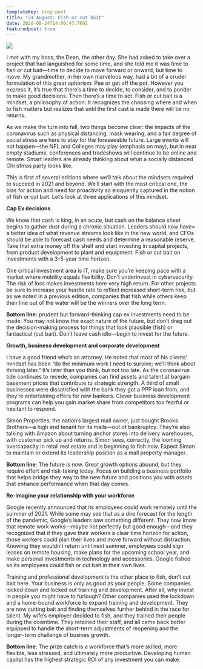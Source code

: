 ```yaml
---
templateKey: blog-post
title: "24 August: Fish or cut bait"
date: 2020-08-24T14:00:47.769Z
featuredpost: true
---
```

![](/img/dreamstime_fly_fisherman.jpg)

I met with my boss, the Dean, the other day. She had asked to take over a project that had languished for some time, and she told me it was time to fish or cut bait—time to decide to move forward or onward, but time to move. My grandmother, in her own marvelous way, had a bit of a cruder formulation of this great aphorism: Pee or get off the pot. However you express it, it’s true that there’s a time to decide, to consider, and to ponder to make good decisions. Then there’s a time to act. Fish or cut bait is a mindset, a philosophy of action. It recognizes the choosing where and when to fish matters but realizes that until the first cast is made there will be no returns.

As we make the turn into fall, two things become clear: the impacts of the coronavirus such as physical distancing, mask wearing, and a fair degree of social stress are here to stay for the foreseeable future. Large events will not happen—the NFL and Colleges may play (emphasis on may), but in near empty stadiums, conferences and tradeshows will continue to be online and remote. Smart leaders are already thinking about what a socially distanced Christmas party looks like.

This is first of several editions where we’ll talk about the mindsets required to succeed in 2021 and beyond. We’ll start with the most critical one, the bias for action and need for proactivity so eloquently captured in the notion of fish or cut bait. Let’s look at three applications of this mindset.

**Cap Ex decisions**

We know that cash is king, in an acute, but cash on the balance sheet begins to gather dust during a chronic situation. Leaders should now have= a better idea of what revenue streams look like in the new world, and CFOs should be able to forecast cash needs and determine a reasonable reserve. Take that extra money off the shelf and start investing in capital projects, from product development to plant and equipment. Fish or cut bait on investments with a 3-5-year time horizon.

One critical investment area is IT, make sure you’re keeping pace with a market where mobility equals flexibility. Don’t underinvest in cybersecurity. The risk of loss makes investments here very high return. For other projects be sure to increase your hurdle rate to reflect increased short-term risk, but as we noted in a previous edition, companies that fish while others keep their line out of the water will be the winners over the long term.

**Bottom line:** prudent but forward-thinking cap ex investments need to be made. You may not know the exact nature of the future, but don’t drag out the decision-making process for things that look plausible (fish) or fantastical (cut bait). Don’t leave cash idle—begin to invest for the future.

**Growth, business development and corporate development**

I have a good friend who’s an attorney. He noted that most of his clients’ mindset has been “do the minimum work I need to survive; we’ll think about thriving later.” It’s later than you think, but not too late. As the coronavirus tide continues to recede, companies can find assets and talent at bargain basement prices that contribute to strategic strength. A third of small businesses were dissatisfied with the bank they got a PPP loan from, and they’re entertaining offers for new bankers. Clever business development programs can help you gain market share from competitors too fearful or hesitant to respond.

Simon Properties, the nation’s largest mall owner, just bought Brooks Brothers—a high end tenant for its malls—out of bankruptcy. They’re also talking with Amazon about turning anchor stores into delivery warehouses, with customer pick up and returns. Simon sees, correctly, the looming overcapacity in retail real estate and is beginning to fish now. Expect Simon to maintain or extend its leadership position as a mall property manager.

**Bottom line**: The future is now. Great growth options abound, but they require effort and risk-taking today. Focus on building a business portfolio that helps bridge they way to the new future and positions you with assets that enhance performance when that day comes.

**Re-imagine your relationship with your workforce**

Google recently announced that its employees could work remotely until the summer of 2021. While some may see that as a dire forecast for the length of the pandemic, Google’s leaders saw something different. They now know that remote work works—maybe not perfectly but good enough—and they recognized that if they gave their workers a clear time horizon for action, those workers could plan their lives and move forward without distraction. Knowing they wouldn’t return until next summer, employees could sign leases on remote housing, make plans for the upcoming school year, and make personal investments in technology and accessories. Google fished so its employees could fish or cut bait in their own lives.

Training and professional development is the other place to fish, don’t cut bait here. Your business is only as good as your people. Some companies locked down and locked out training and development. After all, why invest in people you might have to furlough? Other companies used the lockdown and a home-bound workforce to expand training and development. They are now cutting bait and finding themselves further behind in the race for talent. My wife’s employer decided to fish, and they trained their people during the downtime. They retained their staff, and all came back better equipped to handle the short-term adjustments of reopening and the longer-term challenge of busines growth.

**Bottom line**: The prize catch is a workforce that’s more skilled, more flexible, less stressed, and ultimately more productive. Developing human capital has the highest strategic ROI of any investment you can make.

<!--EndFragment-->